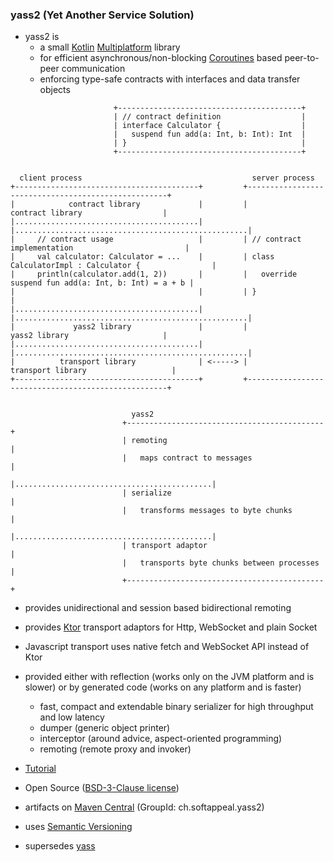 ### yass2 (Yet Another Service Solution)

* yass2 is
  * a small [Kotlin](https://kotlinlang.org/)
    [Multiplatform](https://kotlinlang.org/docs/reference/multiplatform.html) library
  * for efficient asynchronous/non-blocking [Coroutines](https://kotlinlang.org/docs/reference/coroutines-overview.html)
    based peer-to-peer communication
  * enforcing type-safe contracts with interfaces and data transfer objects

```
                       +-----------------------------------------+
                       | // contract definition                  |
                       | interface Calculator {                  |
                       |   suspend fun add(a: Int, b: Int): Int  |
                       | }                                       |
                       +-----------------------------------------+


  client process                                      server process
+-----------------------------------------+         +----------------------------------------------------+
|            contract library             |         |                  contract library                  |
|.........................................|         |....................................................|
|     // contract usage                   |         | // contract implementation                         |
|     val calculator: Calculator = ...    |         | class CalculatorImpl : Calculator {                |
|     println(calculator.add(1, 2))       |         |   override suspend fun add(a: Int, b: Int) = a + b |
|                                         |         | }                                                  |
|.........................................|         |....................................................|
|             yass2 library               |         |                  yass2 library                     |
|.........................................|         |....................................................|
|          transport library              | <-----> |                transport library                   |
+-----------------------------------------+         +----------------------------------------------------+


                           yass2
                         +--------------------------------------------+
                         | remoting                                   |
                         |   maps contract to messages                |
                         |............................................|
                         | serialize                                  |
                         |   transforms messages to byte chunks       |
                         |............................................|
                         | transport adaptor                          |
                         |   transports byte chunks between processes |
                         +--------------------------------------------+
```

* provides unidirectional and session based bidirectional remoting

* provides [Ktor](https://ktor.io) transport adaptors for Http, WebSocket and plain Socket                                                                                                                                                                

* Javascript transport uses native fetch and WebSocket API instead of Ktor

* provided either with reflection (works only on the JVM platform and is slower) or
  by generated code (works on any platform and is faster)
  * fast, compact and extendable binary serializer for high throughput and low latency
  * dumper (generic object printer)
  * interceptor (around advice, aspect-oriented programming)
  * remoting (remote proxy and invoker)

* [Tutorial](https://github.com/softappeal/yass2-tutorial)

* Open Source ([BSD-3-Clause license](license.txt))

* artifacts on [Maven Central](https://search.maven.org/search?q=g:ch.softappeal.yass2) (GroupId: ch.softappeal.yass2)

* uses [Semantic Versioning](https://semver.org)

* supersedes [yass](https://github.com/softappeal/yass/)
